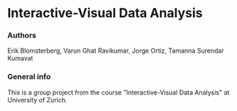 # Interactive-Visual Data Analysis

### Authors

Erik Blomsterberg, Varun Ghat Ravikumar, Jorge Ortiz, Tamanna Surendar Kumavat

### General info

This is a group project from the course "Interactive-Visual Data Analysis" at University of Zurich.
